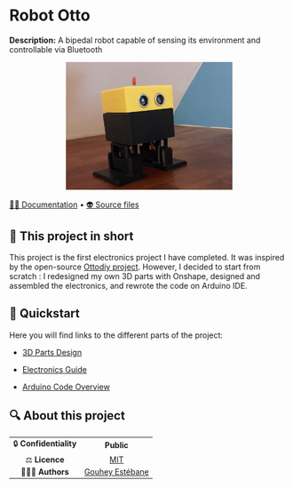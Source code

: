# Robot Otto

**Description:** A bipedal robot capable of sensing its environment and controllable via Bluetooth

<div style="text-align: center;">
  <img src="images\otto.jpg" alt="Otto" width="300"/>
</div>


[👨‍💻 Documentation](docs/) • [👽 Source files](src/)
  
## 📄 This project in short

This project is the first electronics project I have completed. It was inspired by the open-source [Ottodiy project](https://www.ottodiy.com/). However, I decided to start from scratch : I redesigned my own 3D parts with Onshape, designed and assembled the electronics, and rewrote the code on Arduino IDE.

## 🚀 Quickstart

Here you will find links to the different parts of the project:

* [3D Parts Design](docs/Meca.md)

* [Electronics Guide](docs/Elec.md)

* [Arduino Code Overview](docs/Code.md)

## 🔍 About this project

|       |        |
|:----------------------------:|:-----------------------------------------------------------------------:|
| 🔒 **Confidentiality**       | **Public**                                          |
| ⚖️ **Licence**               |  [MIT](https://opensource.org/licenses/MIT)    |
| 👨‍👨‍👦 **Authors**               |  [Gouhey Estébane](https://www.linkedin.com/in/estebane-gouhey/)    |
